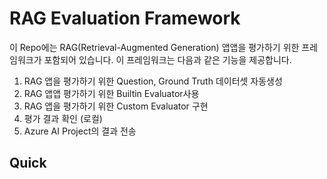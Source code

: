 # RAG Evaluation Framework

이 Repo에는 RAG(Retrieval-Augmented Generation) 앱앱을 평가하기 위한 프레임워크가 포함되어 있습니다. 이 프레임워크는 다음과 같은 기능을 제공합니다.

1. RAG 앱을 평가하기 위한 Question, Ground Truth 데이터셋 자동생성
2. RAG 앱앱 평가하기 위한 Builtin Evaluator사용
3. RAG 앱을 평가하기 위한 Custom Evaluator 구현
4. 평가 결과 확인 (로컬)
5. Azure AI Project의 결과 전송


## Quick 